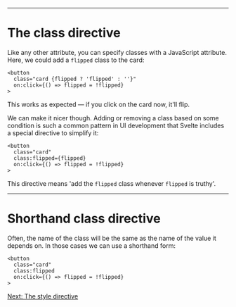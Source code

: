 ------
# **The class directive**
Like any other attribute, you can specify classes with a JavaScript attribute. Here, we could add a `flipped` class to the card:
```svelte title="src/routes/part2/actions/use-directive/+page.svelte" /{flipped ? 'flipped' : ''}/
<button 
  class="card {flipped ? 'flipped' : ''}"
  on:click={() => flipped = !flipped}
>
```
This works as expected — if you click on the card now, it'll flip.

We can make it nicer though. Adding or removing a class based on some condition is such a common pattern in UI development that Svelte includes a special directive to simplify it:
```svelte title="src/routes/part2/actions/use-directive/+page.svelte" /class:flipped={flipped}/
<button 
  class="card"
  class:flipped={flipped}
  on:click={() => flipped = !flipped}
>
```
This directive means 'add the `flipped` class whenever `flipped` is truthy'.

------
# **Shorthand class directive**
Often, the name of the class will be the same as the name of the value it depends on. In those cases we can use a shorthand form:
```svelte title="src/routes/part2/actions/use-directive/+page.svelte" /class:flipped/
<button 
  class="card"
  class:flipped
  on:click={() => flipped = !flipped}
>
```

[Next: The style directive](/part2/classes&styles/style-directive)
